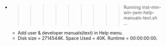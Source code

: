 * >>>>>>>>> Running inst-min-win-jwm-help-manuals-text.sh ...
  * Add user & developer manuals(text) in Help menu.
  * Disk size = 2714544K. Space Used = 40K. Runtime = 00:00:00:00.
